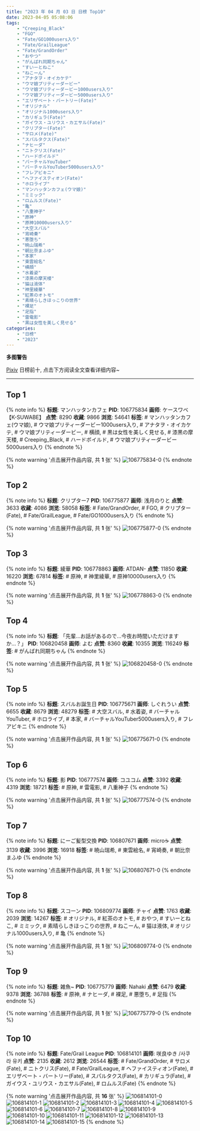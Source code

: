 ```yaml
---
title: "2023 年 04 月 03 日 日榜 Top10"
date: 2023-04-05 05:08:06
tags:
    - "Creeping_Black"
    - "FGO"
    - "Fate/GO1000users入り"
    - "Fate/GrailLeague"
    - "Fate/GrandOrder"
    - "おやつ"
    - "がんばれ同期ちゃん"
    - "すいーとねこ"
    - "ねこーん"
    - "アナタヲ・オイカケテ"
    - "ウマ娘プリティーダービー"
    - "ウマ娘プリティーダービー1000users入り"
    - "ウマ娘プリティーダービー5000users入り"
    - "エリザベート・バートリー(Fate)"
    - "オリジナル"
    - "オリジナル1000users入り"
    - "カリギュラ(Fate)"
    - "ガイウス・ユリウス・カエサル(Fate)"
    - "クリプター(Fate)"
    - "サロメ(Fate)"
    - "スパルタクス(Fate)"
    - "ナヒーダ"
    - "ニトクリス(Fate)"
    - "ハードボイルド"
    - "バーチャルYouTuber"
    - "バーチャルYouTuber5000users入り"
    - "フレアビキニ"
    - "ヘファイスティオン(Fate)"
    - "ホロライブ"
    - "マンハッタンカフェ(ウマ娘)"
    - "ミミック"
    - "ロムルス(Fate)"
    - "亀"
    - "八重神子"
    - "原神"
    - "原神10000users入り"
    - "大空スバル"
    - "宵崎奏"
    - "悪堕ち"
    - "暁山瑞希"
    - "朝比奈まふゆ"
    - "本家"
    - "東雲絵名"
    - "横顔"
    - "水着姿"
    - "漆黒の摩天楼"
    - "猫は液体"
    - "神里綾華"
    - "紅茶のオトモ"
    - "素晴らしきほっこりの世界"
    - "裸足"
    - "足指"
    - "雷電影"
    - "黒は女性を美しく見せる"
categories:
    - "日榜"
    - "2023"
---
```


<i class="fa fa-triangle-exclamation"></i>**多图警告**<i class="fa fa-triangle-exclamation"></i>

[Pixiv](https://www.pixiv.net/) 日榜前十, 点击下方阅读全文查看详细内容~

<!-- more -->

---

## Top 1

{% note info %}
**标题**: マンハッタンカフェ
**PID**: 106775834 **画师**: ケースワベ【K-SUWABE】
**点赞**: 8290 **收藏**: 9866 **浏览**: 54641
**标签**: # マンハッタンカフェ(ウマ娘), # ウマ娘プリティーダービー1000users入り, # アナタヲ・オイカケテ, # ウマ娘プリティーダービー, # 横顔, # 黒は女性を美しく見せる, # 漆黒の摩天楼, # Creeping_Black, # ハードボイルド, # ウマ娘プリティーダービー5000users入り
{% endnote %}

{% note warning '点击展开作品内容, 共 **1** 张' %}
![106775834-0](https://i.pixiv.re/img-original/img/2023/04/02/00/00/50/106775834_p0.jpg)
{% endnote %}

## Top 2

{% note info %}
**标题**: クリプター7
**PID**: 106775877 **画师**: 浅月のりと
**点赞**: 3633 **收藏**: 4086 **浏览**: 58058
**标签**: # Fate/GrandOrder, # FGO, # クリプター(Fate), # Fate/GrailLeague, # Fate/GO1000users入り
{% endnote %}

{% note warning '点击展开作品内容, 共 **1** 张' %}
![106775877-0](https://i.pixiv.re/img-original/img/2023/04/02/00/01/05/106775877_p0.jpg)
{% endnote %}

## Top 3

{% note info %}
**标题**: 綾華
**PID**: 106778863 **画师**: ATDAN-
**点赞**: 11850 **收藏**: 16220 **浏览**: 67814
**标签**: # 原神, # 神里綾華, # 原神10000users入り
{% endnote %}

{% note warning '点击展开作品内容, 共 **1** 张' %}
![106778863-0](https://i.pixiv.re/img-original/img/2023/04/02/13/06/07/106778863_p0.jpg)
{% endnote %}

## Top 4

{% note info %}
**标题**: 「先輩…お話があるので…今夜お時間いただけますか…？」
**PID**: 106820458 **画师**: よむ
**点赞**: 8360 **收藏**: 10355 **浏览**: 116249
**标签**: # がんばれ同期ちゃん
{% endnote %}

{% note warning '点击展开作品内容, 共 **1** 张' %}
![106820458-0](https://i.pixiv.re/img-original/img/2023/04/03/08/02/54/106820458_p0.png)
{% endnote %}

## Top 5

{% note info %}
**标题**: スバルお誕生日
**PID**: 106775671 **画师**: しぐれうい
**点赞**: 6655 **收藏**: 8679 **浏览**: 48279
**标签**: # 大空スバル, # 水着姿, # バーチャルYouTuber, # ホロライブ, # 本家, # バーチャルYouTuber5000users入り, # フレアビキニ
{% endnote %}

{% note warning '点击展开作品内容, 共 **1** 张' %}
![106775671-0](https://i.pixiv.re/img-original/img/2023/04/02/00/00/01/106775671_p0.jpg)
{% endnote %}

## Top 6

{% note info %}
**标题**: 影
**PID**: 106777574 **画师**: コユコム
**点赞**: 3392 **收藏**: 4319 **浏览**: 18721
**标签**: # 原神, # 雷電影, # 八重神子
{% endnote %}

{% note warning '点击展开作品内容, 共 **1** 张' %}
![106777574-0](https://i.pixiv.re/img-original/img/2023/04/02/00/39/32/106777574_p0.jpg)
{% endnote %}

## Top 7

{% note info %}
**标题**: にーご髪型交換
**PID**: 106807671 **画师**: micro☕
**点赞**: 3139 **收藏**: 3996 **浏览**: 16918
**标签**: # 暁山瑞希, # 東雲絵名, # 宵崎奏, # 朝比奈まふゆ
{% endnote %}

{% note warning '点击展开作品内容, 共 **1** 张' %}
![106807671-0](https://i.pixiv.re/img-original/img/2023/04/02/22/22/26/106807671_p0.jpg)
{% endnote %}

## Top 8

{% note info %}
**标题**: スコーン
**PID**: 106809774 **画师**: チャイ
**点赞**: 1763 **收藏**: 2039 **浏览**: 14267
**标签**: # オリジナル, # 紅茶のオトモ, # おやつ, # すいーとねこ, # ミミック, # 素晴らしきほっこりの世界, # ねこーん, # 猫は液体, # オリジナル1000users入り, # 亀
{% endnote %}

{% note warning '点击展开作品内容, 共 **1** 张' %}
![106809774-0](https://i.pixiv.re/img-original/img/2023/04/02/23/14/31/106809774_p0.png)
{% endnote %}

## Top 9

{% note info %}
**标题**: 雑魚~
**PID**: 106775779 **画师**: Nahaki
**点赞**: 6479 **收藏**: 9378 **浏览**: 36788
**标签**: # 原神, # ナヒーダ, # 裸足, # 悪堕ち, # 足指
{% endnote %}

{% note warning '点击展开作品内容, 共 **1** 张' %}
![106775779-0](https://i.pixiv.re/img-original/img/2023/04/02/10/02/45/106775779_p0.png)
{% endnote %}

## Top 10

{% note info %}
**标题**: Fate/Grail League
**PID**: 106814101 **画师**: 咲良ゆき /사쿠라 유키
**点赞**: 2135 **收藏**: 2612 **浏览**: 26544
**标签**: # Fate/GrandOrder, # サロメ(Fate), # ニトクリス(Fate), # Fate/GrailLeague, # ヘファイスティオン(Fate), # エリザベート・バートリー(Fate), # スパルタクス(Fate), # カリギュラ(Fate), # ガイウス・ユリウス・カエサル(Fate), # ロムルス(Fate)
{% endnote %}

{% note warning '点击展开作品内容, 共 **16** 张' %}
![106814101-0](https://i.pixiv.re/img-original/img/2023/04/03/00/57/08/106814101_p0.png)
![106814101-1](https://i.pixiv.re/img-original/img/2023/04/03/00/57/08/106814101_p1.png)
![106814101-2](https://i.pixiv.re/img-original/img/2023/04/03/00/57/08/106814101_p2.png)
![106814101-3](https://i.pixiv.re/img-original/img/2023/04/03/00/57/08/106814101_p3.png)
![106814101-4](https://i.pixiv.re/img-original/img/2023/04/03/00/57/08/106814101_p4.png)
![106814101-5](https://i.pixiv.re/img-original/img/2023/04/03/00/57/08/106814101_p5.png)
![106814101-6](https://i.pixiv.re/img-original/img/2023/04/03/00/57/08/106814101_p6.png)
![106814101-7](https://i.pixiv.re/img-original/img/2023/04/03/00/57/08/106814101_p7.png)
![106814101-8](https://i.pixiv.re/img-original/img/2023/04/03/00/57/08/106814101_p8.png)
![106814101-9](https://i.pixiv.re/img-original/img/2023/04/03/00/57/08/106814101_p9.png)
![106814101-10](https://i.pixiv.re/img-original/img/2023/04/03/00/57/08/106814101_p10.png)
![106814101-11](https://i.pixiv.re/img-original/img/2023/04/03/00/57/08/106814101_p11.png)
![106814101-12](https://i.pixiv.re/img-original/img/2023/04/03/00/57/08/106814101_p12.png)
![106814101-13](https://i.pixiv.re/img-original/img/2023/04/03/00/57/08/106814101_p13.png)
![106814101-14](https://i.pixiv.re/img-original/img/2023/04/03/00/57/08/106814101_p14.png)
![106814101-15](https://i.pixiv.re/img-original/img/2023/04/03/00/57/08/106814101_p15.png)
{% endnote %}
